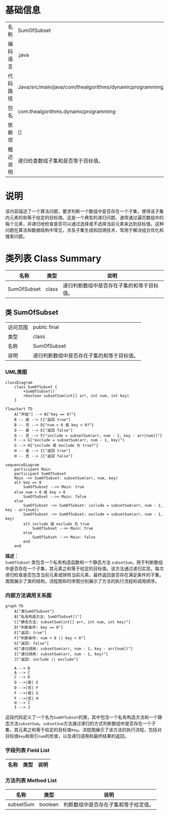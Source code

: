 # 基础信息

|      |      |
|------|------|
| 名称 | SumOfSubset |
| 编码语言 | .java |
| 代码路径 | Java/src/main/java/com/thealgorithms/dynamicprogramming/SumOfSubset.java |
| 包名 | com.thealgorithms.dynamicprogramming |
| 依赖项 | [] |
| 概述说明 | 递归检查数组子集和是否等于目标值。 |

# 说明

该内容描述了一个算法问题，要求判断一个数组中是否存在一个子集，使得该子集内元素的和等于给定的目标值。这是一个典型的递归问题，通常通过遍历数组中的每个元素，并递归地检查是否可以通过选择或不选择当前元素来达到目标值。这种问题在算法和数据结构中常见，涉及子集生成和回溯技术，常用于解决组合优化和搜索问题。

# 类列表 Class Summary

| 名称   | 类型  | 说明 |
|-------|------|-------------|
| SumOfSubset | class | 递归判断数组中是否存在子集的和等于目标值。 |



## 类 SumOfSubset

|      |      |
|------|------|
| 访问范围 | public final |
| 类型 | class |
| 名称 | SumOfSubset |
| 说明 | 递归判断数组中是否存在子集的和等于目标值。 |


### UML类图

```mermaid
classDiagram
    class SumOfSubset {
        +SumOfSubset()
        +boolean subsetSum(int[] arr, int num, int key)
    }
```

```mermaid
flowchart TD
    A["开始"] --> B{"key == 0?"}
    B -- 是 --> C["返回 true"]
    B -- 否 --> D{"num < 0 或 key < 0?"}
    D -- 是 --> E["返回 false"]
    D -- 否 --> F["include = subsetSum(arr, num - 1, key - arr[num])"]
    F --> G["exclude = subsetSum(arr, num - 1, key)"]
    G --> H{"include 或 exclude 为 true?"}
    H -- 是 --> I["返回 true"]
    H -- 否 --> J["返回 false"]
```

```mermaid
sequenceDiagram
    participant Main
    participant SumOfSubset
    Main ->> SumOfSubset: subsetSum(arr, num, key)
    alt key == 0
        SumOfSubset -->> Main: true
    else num < 0 或 key < 0
        SumOfSubset -->> Main: false
    else
        SumOfSubset ->> SumOfSubset: include = subsetSum(arr, num - 1, key - arr[num])
        SumOfSubset ->> SumOfSubset: exclude = subsetSum(arr, num - 1, key)
        alt include 或 exclude 为 true
            SumOfSubset -->> Main: true
        else
            SumOfSubset -->> Main: false
        end
    end
```

**描述：**  
`SumOfSubset` 类包含一个私有构造函数和一个静态方法 `subsetSum`，用于判断数组中是否存在一个子集，其元素之和等于给定的目标值。该方法通过递归实现，每次递归检查是否包含当前元素或排除当前元素，最终返回是否存在满足条件的子集。类图展示了类的结构，流程图和时序图分别展示了方法的执行流程和调用顺序。


### 内部方法调用关系图

```mermaid
graph TD
    A["类SumOfSubset"]
    B["私有构造方法: SumOfSubset()"]
    C["静态方法: subsetSum(int[] arr, int num, int key)"]
    D["判断条件: key == 0"]
    E["返回: true"]
    F["判断条件: num < 0 || key < 0"]
    G["返回: false"]
    H["递归调用: subsetSum(arr, num - 1, key - arr[num])"]
    I["递归调用: subsetSum(arr, num - 1, key)"]
    J["返回: include || exclude"]

    A --> B
    A --> C
    C --> D
    D -->|是| E
    D -->|否| F
    F -->|是| G
    F -->|否| H
    H --> I
    I --> J
```

这段代码定义了一个名为`SumOfSubset`的类，其中包含一个私有构造方法和一个静态方法`subsetSum`。`subsetSum`方法通过递归的方式判断数组中是否存在一个子集，其元素之和等于给定的目标值`key`。流程图展示了该方法的执行流程，包括对目标值`key`和索引`num`的检查，以及递归调用和最终结果的返回。

### 字段列表 Field List

| 名称  | 类型  | 说明 |
|-------|-------|------|

### 方法列表 Method List

| 名称  | 类型  | 说明 |
|-------|-------|------|
| subsetSum | boolean | 判断数组中是否存在子集和等于给定值。 |




